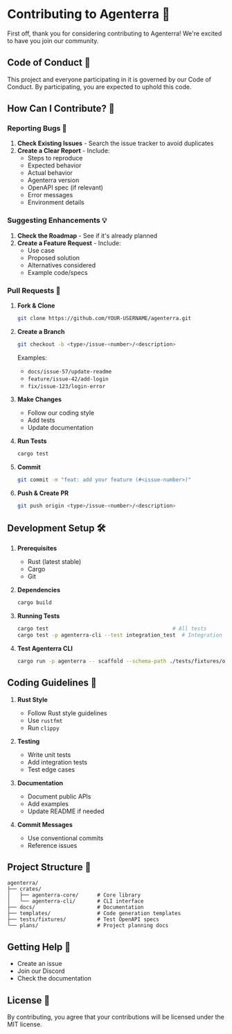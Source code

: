 # Contributing to Agenterra 🚀

First off, thank you for considering contributing to Agenterra! We're excited to have you join our community.

## Code of Conduct 🤝

This project and everyone participating in it is governed by our Code of Conduct. By participating, you are expected to uphold this code.

## How Can I Contribute? 🌟

### Reporting Bugs 🐛

1. **Check Existing Issues** - Search the issue tracker to avoid duplicates
2. **Create a Clear Report** - Include:
   - Steps to reproduce
   - Expected behavior
   - Actual behavior
   - Agenterra version
   - OpenAPI spec (if relevant)
   - Error messages
   - Environment details

### Suggesting Enhancements 💡

1. **Check the Roadmap** - See if it's already planned
2. **Create a Feature Request** - Include:
   - Use case
   - Proposed solution
   - Alternatives considered
   - Example code/specs

### Pull Requests 🔧

1. **Fork & Clone**
   ```bash
   git clone https://github.com/YOUR-USERNAME/agenterra.git
   ```

2. **Create a Branch**
   ```bash
   git checkout -b <type>/issue-<number>/<description>
   ```
   
   Examples:
   - `docs/issue-57/update-readme`
   - `feature/issue-42/add-login`
   - `fix/issue-123/login-error`

3. **Make Changes**
   - Follow our coding style
   - Add tests
   - Update documentation

4. **Run Tests**
   ```bash
   cargo test
   ```

5. **Commit**
   ```bash
   git commit -m "feat: add your feature (#<issue-number>)"
   ```

6. **Push & Create PR**
   ```bash
   git push origin <type>/issue-<number>/<description>
   ```

## Development Setup 🛠️

1. **Prerequisites**
   - Rust (latest stable)
   - Cargo
   - Git

2. **Dependencies**
   ```bash
   cargo build
   ```

3. **Running Tests**
   ```bash
   cargo test                                        # All tests
   cargo test -p agenterra-cli --test integration_test  # Integration tests
   ```

4. **Test Agenterra CLI**
   ```bash
   cargo run -p agenterra -- scaffold --schema-path ./tests/fixtures/openapi/petstore.openapi.v3.json --output-dir test-output
   ```

## Coding Guidelines 📝

1. **Rust Style**
   - Follow Rust style guidelines
   - Use `rustfmt`
   - Run `clippy`

2. **Testing**
   - Write unit tests
   - Add integration tests
   - Test edge cases

3. **Documentation**
   - Document public APIs
   - Add examples
   - Update README if needed

4. **Commit Messages**
   - Use conventional commits
   - Reference issues

## Project Structure 📁

```
agenterra/
├── crates/
│   ├── agenterra-core/      # Core library
│   └── agenterra-cli/       # CLI interface
├── docs/                    # Documentation
├── templates/               # Code generation templates
├── tests/fixtures/          # Test OpenAPI specs
└── plans/                   # Project planning docs
```

## Getting Help 💬

- Create an issue
- Join our Discord
- Check the documentation

## License 📄

By contributing, you agree that your contributions will be licensed under the MIT license.
